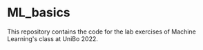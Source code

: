 # ML_basics

This repository contains the code for the lab exercises of Machine Learning's class at UniBo 2022.

